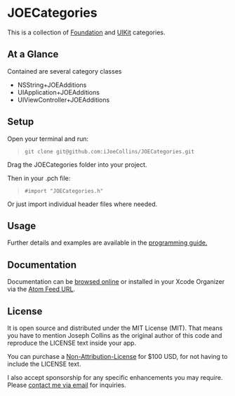 JOECategories
==================

This is a collection of [Foundation](/JOECategories/Foundation) and [UIKit](/JOECategories/UIKit) categories.
 
At a Glance
-----------
Contained are several category classes

- NSString+JOEAdditions
- UIApplication+JOEAdditions
- UIViewController+JOEAdditions

Setup
-----

Open your terminal and run:

> ```git clone git@github.com:iJoeCollins/JOECategories.git```

Drag the JOECategories folder into your project.

Then in your .pch file:

> ```#import "JOECategories.h"```

Or just import individual header files where needed.

Usage
-----

Further details and examples are available in the [programming guide.](http%3A%2F%2Fgithub.com%2FiJoeCollins%2FJOECategories%2FDocumentation%2FProgramming%20Guide.markdown)

Documentation
-------------

Documentation can be [browsed online](http://developer.ijoe.co/library/JOECategories) or installed in your Xcode Organizer via the [Atom Feed URL](http://developer.ijoe.co/library/JOECategories/JOECategories.atom).

License
-------

It is open source and distributed under the MIT License (MIT). That means you have to mention Joseph Collins as the original author of this code and reproduce the LICENSE text inside your app.

You can purchase a [Non-Attribution-License](mailto%3Ajoe%40ijoe.co%3Fsubject%3DJOECategories%20Non-Attribution-License) for $100 USD, for not having to include the LICENSE text.

I also accept sponsorship for any specific enhancements you may require. Please [contact me via email](mailto%3Ajoe%40ijoe.co%3Fsubject%3DJOECategories%20Sponsorship) for inquiries.